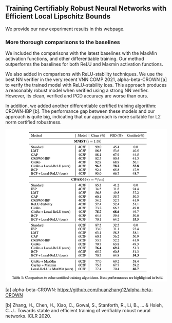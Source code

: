 ## Training Certifiably Robust Neural Networks with Efficient Local Lipschitz Bounds

We provide our new experiment results in this webpage.

### More thorough comparisons to the baselines

We included the comparisons with the latest baselines with the MaxMin activation functions, and other differentiable training. Our method outperforms the baselines for both ReLU and Maxmin activation functions.

We also added in comparisons with ReLU-stability techniques. We use the best NN verifier in the very recent VNN COMP 2021, alpha-beta-CROWN [a] to verify the trained model with ReLU-stability loss. This approach produces a reasonably robust model when verified using a strong NN verifier. However, its clean, verified and PGD accuracy are worse than ours. 

In addition, we added another differentiable certified training algorithm: CROWN-IBP [b]. The performance gap between these models and our approach is quite big, indicating that our approach is more suitable for L2 norm certified robustness.

<img src="main.png" class="img-responsive" alt="" width="800"> 

[a] alpha-beta-CROWN: https://github.com/huanzhang12/alpha-beta-CROWN

[b] Zhang, H., Chen, H., Xiao, C., Gowal, S., Stanforth, R., Li, B., ... & Hsieh, C. J.. Towards stable and efficient training of verifiably robust neural networks. ICLR 2020.



